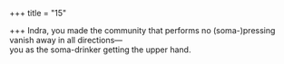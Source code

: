 +++
title = "15"

+++
Indra, you made the community that performs no (soma-)pressing  vanish away in all directions—  
you as the soma-drinker getting the upper hand.  